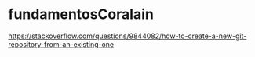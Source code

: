 # fundamentosCoralain
https://stackoverflow.com/questions/9844082/how-to-create-a-new-git-repository-from-an-existing-one
